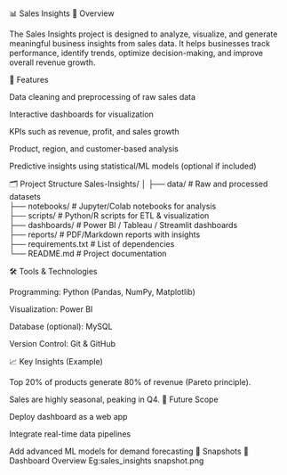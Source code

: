 📊 Sales Insights
📌 Overview

The Sales Insights project is designed to analyze, visualize, and generate meaningful business insights from sales data.
It helps businesses track performance, identify trends, optimize decision-making, and improve overall revenue growth.

🚀 Features

Data cleaning and preprocessing of raw sales data

Interactive dashboards for visualization

KPIs such as revenue, profit, and sales growth

Product, region, and customer-based analysis

Predictive insights using statistical/ML models (optional if included)

🗂️ Project Structure
Sales-Insights/
│
├── data/               # Raw and processed datasets  
├── notebooks/          # Jupyter/Colab notebooks for analysis  
├── scripts/            # Python/R scripts for ETL & visualization  
├── dashboards/         # Power BI / Tableau / Streamlit dashboards  
├── reports/            # PDF/Markdown reports with insights  
├── requirements.txt    # List of dependencies  
└── README.md           # Project documentation  

🛠️ Tools & Technologies

Programming: Python (Pandas, NumPy, Matplotlib)

Visualization: Power BI 

Database (optional): MySQL 

Version Control: Git & GitHub

📈 Key Insights (Example)

Top 20% of products generate 80% of revenue (Pareto principle).

Sales are highly seasonal, peaking in Q4.
📌 Future Scope

Deploy dashboard as a web app

Integrate real-time data pipelines

Add advanced ML models for demand forecasting
📸 Snapshots
🔹 Dashboard Overview
Eg:sales_insights snapshot.png
